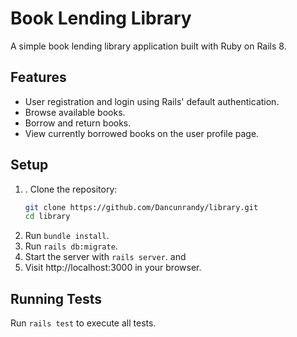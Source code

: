 # Book Lending Library

A simple book lending library application built with Ruby on Rails 8.

## Features
- User registration and login using Rails' default authentication.
- Browse available books.
- Borrow and return books.
- View currently borrowed books on the user profile page.

## Setup
1. . Clone the repository:
   ```bash
   git clone https://github.com/Dancunrandy/library.git
   cd library
2. Run `bundle install`.
3. Run `rails db:migrate`.
4. Start the server with `rails server`. and 
5. Visit http://localhost:3000 in your browser.


## Running Tests
Run `rails test` to execute all tests.